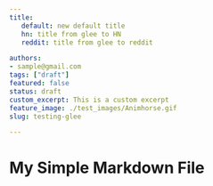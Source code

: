 ```yaml
---
title:
   default: new default title
   hn: title from glee to HN
   reddit: title from glee to reddit

authors:
- sample@gmail.com
tags: ["draft"]
featured: false
status: draft
custom_excerpt: This is a custom excerpt
feature_image: ./test_images/Animhorse.gif
slug: testing-glee

---
```


<!-- [TOC] -->

# My Simple Markdown File
